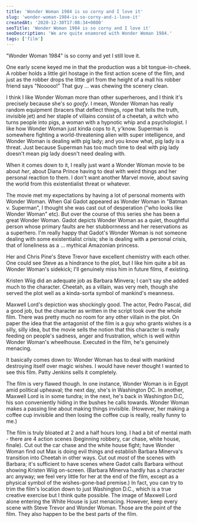 ```yaml
---
title: 'Wonder Woman 1984 is so corny and I love it'
slug: 'wonder-woman-1984-is-so-corny-and-i-love-it'
createdAt: '2020-12-30T17:08:34+0000'
seoTitle: 'Wonder Woman 1984 is so corny and I love it'
seoDescription: 'We are quite enamored with Wonder Woman 1984.'
tags: ['film']
---
```


"Wonder Woman 1984" is so corny and yet I still love it.

One early scene keyed me in that the production was a bit tongue-in-cheek. A robber holds a little girl hostage in the first action scene of the film, and just as the robber drops the little girl from the height of a mall his robber friend says "Nooooo!" That guy ... was chewing the scenery clean.

I think I like Wonder Woman more than other superheroes, and I think it's precisely because she's so _goofy_. I mean, Wonder Woman has really random equipment (bracers that deflect things, rope that tells the truth, invisible jet) and her staple of villains consist of a cheetah, a witch who turns people into pigs, a woman with a hypnotic whip and a psychologist. I like how Wonder Woman just kinda cops to it, y'know. Superman is somewhere fighting a world-threatening alien with super intelligence, and Wonder Woman is dealing with pig lady; and you know what, pig lady is a threat. Just because Superman has too much time to deal with pig lady doesn't mean pig lady doesn't need dealing with.

When it comes down to it, I really just want a Wonder Woman movie to be about _her_, about Diana Prince having to deal with weird things and her personal reaction to them. I don't want another Marvel movie, about saving the world from this existentialist threat or whatever.

The movie met my expectations by having a lot of personal moments with Wonder Woman. When Gal Gadot appeared as Wonder Woman in "Batman v. Superman", I thought she was cast out of desperation ("who looks like Wonder Woman" etc). But over the course of this series she has been a great Wonder Woman. Gadot depicts Wonder Woman as a quiet, thoughtful person whose primary faults are her stubbornness and her reservations as a superhero. I'm really happy that Gadot's Wonder Woman is not someone dealing with some existentialist crisis; she is dealing with a personal crisis, that of loneliness as a ... mythical Amazonian princess.

Her and Chris Pine's Steve Trevor have excellent chemistry with each other. One could see Steve as a hindrance to the plot, but I like him quite a bit as Wonder Woman's sidekick; I'll genuinely miss him in future films, if existing.

Kristen Wiig did an adequate job as Barbara Minvera; I can't say she added much to the character. Cheetah, as a villain, was very meh, though she served the plot well as a kinda-sorta symbol of mankind's meanness.

Maxwell Lord's depiction was shockingly good. The actor, Pedro Pascal, did a good job, but the character as written in the script took over the whole film. There was pretty much no room for any other villain in the plot. On paper the idea that the antagonist of the film is a guy who grants wishes is a silly, silly idea, but the movie sells the notion that this character is really feeding on people's sadness, anger and frustration, which is well within Wonder Woman's wheelhouse. Executed in the film, he's genuinely menacing.

It basically comes down to: Wonder Woman has to deal with mankind destroying itself over magic wishes. I would have never thought I wanted to see this film. Patty Jenkins sells it completely.

The film is very flawed though. In one instance, Wonder Woman is in Egypt amid political upheaval; the next day, she's in Washington DC. In another, Maxwell Lord is in some tundra; in the next, he's back in Washington D.C, his son conveniently hiding in the bushes he calls towards. Wonder Woman makes a passing line about making things invisible. (However, her making a coffee cup invisible and then losing the coffee cup is really, really funny to me.)

The film is truly bloated at 2 and a half hours long. I had a bit of mental math - there are 4 action scenes (beginning robbery, car chase, white house, finale). Cut out the car chase and the white house fight; have Wonder Woman find out Max is doing evil things and establish Barbara Minerva's transition into Cheetah in other ways. Cut out _most_ of the scenes with Barbara; it's sufficient to have scenes where Gadot calls Barbara without showing Kristen Wiig on-screen. (Barbara Minerva hardly has a character arc anyway; we feel very little for her at the end of the film, except as a physical symbol of the wishes-gone-bad premise.) In fact, you can try to trim the film's location down to just Washington D.C., which is a true creative exercise but I think quite possible. The image of Maxwell Lord alone entering the White House is just menacing. However, keep every scene with Steve Trevor and Wonder Woman. Those are the point of the film. They also happen to be the best parts of the film.
